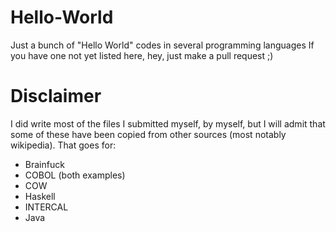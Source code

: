 # Hello-World
Just a bunch of "Hello World" codes in several programming languages
If you have one not yet listed here, hey, just make a pull request ;)


# Disclaimer

I did write most of the files I submitted myself, by myself, but I will admit that some of these have been copied from other sources (most notably wikipedia).
That goes for:
- Brainfuck
- COBOL (both examples)
- COW
- Haskell
- INTERCAL
- Java
